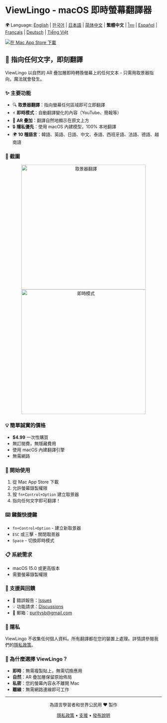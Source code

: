 # ViewLingo - macOS 即時螢幕翻譯器

🌍 Language: [English](../README.md) | [한국어](README-ko.md) | [日本語](README-ja.md) | [简体中文](README-zh-Hans.md) | **繁體中文** | [ไทย](README-th.md) | [Español](README-es.md) | [Français](README-fr.md) | [Deutsch](README-de.md) | [Tiếng Việt](README-vi.md)

[![在 Mac App Store 下載](https://developer.apple.com/app-store/marketing/guidelines/images/badge-download-on-the-mac-app-store.svg)](https://apps.apple.com/app/viewlingo)

## 🎯 指向任何文字，即刻翻譯

ViewLingo 以自然的 AR 疊加層即時轉換螢幕上的任何文本 - 只需用取景器指向，魔法就會發生。

### ✨ 主要功能
- 🔍 **取景器翻譯**：指向螢幕任何區域即可立即翻譯
- ⚡ **即時模式**：自動翻譯變化的內容（YouTube、簡報等）
- 🎨 **AR 疊加**：翻譯自然地顯示在原文上方
- 🔒 **隱私優先**：使用 macOS 內建模型，100% 本地翻譯
- 🌍 **10 種語言**：韓語、英語、日語、中文、泰語、西班牙語、法語、德語、越南語

### 📸 截圖

<p align="center">
  <img src="images/viewfinder-demo.png" width="400" alt="取景器翻譯">
  <img src="images/live-mode.png" width="400" alt="即時模式">
</p>

### 💡 簡單誠實的價格
- **$4.99** 一次性購買
- 無訂閱費，無隱藏費用
- 使用 macOS 內建翻譯引擎
- 無需網路

### 🚀 開始使用
1. 從 Mac App Store 下載
2. 允許螢幕錄製權限
3. 按 `fn+Control+Option` 建立取景器
4. 指向任何文字即可翻譯！

### ⌨️ 鍵盤快捷鍵
- `fn+Control+Option` - 建立新取景器
- `ESC` 或三擊 - 關閉取景器
- `Space` - 切換即時模式

### 📋 系統需求
- macOS 15.0 或更高版本
- 需要螢幕錄製權限

### 📮 支援與回饋
- 🐛 錯誤報告：[Issues](https://github.com/puritysb/ViewLingo/issues)
- 💡 功能請求：[Discussions](https://github.com/puritysb/ViewLingo/discussions)
- 📧 郵箱：puritysb@gmail.com

### 🔐 隱私
ViewLingo 不收集任何個人資料。所有翻譯都在您的裝置上處理。詳情請參閱我們的[隱私政策](PRIVACY-zh-Hant.md)。

### 🌟 為什麼選擇 ViewLingo？
- **即時**：無需複製貼上，無需切換應用
- **自然**：AR 疊加層保留原始佈局
- **私密**：您的螢幕內容永不離開 Mac
- **離線**：無需網路連線即可工作

---

<p align="center">
為語言學習者和世界公民用 ❤️ 製作
</p>

<p align="center">
  <a href="PRIVACY-zh-Hant.md">隱私政策</a> •
  <a href="SUPPORT-zh-Hant.md">支援</a> •
  <a href="https://github.com/puritysb/ViewLingo/releases">發布說明</a>
</p>